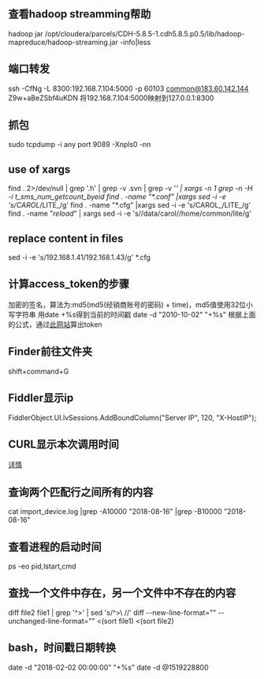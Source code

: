 ## 查看hadoop streamming帮助
hadoop jar /opt/cloudera/parcels/CDH-5.8.5-1.cdh5.8.5.p0.5/lib/hadoop-mapreduce/hadoop-streaming.jar -info|less

## 端口转发
ssh -CfNg -L 8300:192.168.7.104:5000 -p 60103 common@183.60.142.144
Z9w+aBeZSbf4uKDN
将192.168.7.104:5000映射到127.0.0.1:8300

## 抓包
sudo tcpdump -i any port 9089 -Xnpls0 -nn

## use of xargs
find . 2>/dev/null | grep '.h' | grep -v .svn | grep -v '_' | xargs -n 1 grep -n -H -i t_sms_num_getcount_byeid
find . -name "*.conf" |xargs sed -i -e 's/CAROL_/LITE_/g'
find . -name "*.cfg" |xargs sed -i -e 's/CAROL_/LITE_/g'
find . -name "*reload*" | xargs sed -i -e 's/\/data\/carol/\/home\/common\/lite/g'

## replace content in files
sed -i -e 's/192.168.1.41/192.168.1.43/g' *.cfg

## 计算access_token的步骤
加密的签名，算法为:md5(md5(经销商账号的密码) + time)，md5值使用32位小写字符串
用date +%s得到当前的时间戳
date -d "2010-10-02" "+%s"
根据上面的公式，通过[此网站](https://md5jiami.51240.com/)算出token

## Finder前往文件夹
shift+command+G

## Fiddler显示ip
FiddlerObject.UI.lvSessions.AddBoundColumn("Server IP", 120, "X-HostIP");

## CURL显示本次调用时间
[详情](https://stackoverflow.com/questions/18215389/how-do-i-measure-request-and-response-times-at-once-using-curl)

## 查询两个匹配行之间所有的内容
cat import_device.log |grep -A10000 "2018-08-16" |grep -B10000 "2018-08-16"

## 查看进程的启动时间
ps -eo pid,lstart,cmd

## 查找一个文件中存在，另一个文件中不存在的内容
diff file2 file1 | grep '^>' | sed 's/^>\ //'
diff --new-line-format="" --unchanged-line-format=""  <(sort file1) <(sort file2)

## bash，时间戳日期转换
date -d "2018-02-02 00:00:00" "+%s"
date -d @1519228800

